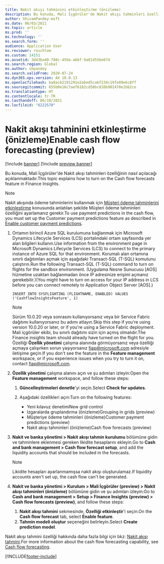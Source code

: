 ```yaml
---
title: Nakit akışı tahminini etkinleştirme (önizleme)
description: Bu konuda, Mali İçgörüler'de Nakit akışı tahminleri özelliğinin nasıl açılacağı açıklanmaktadır.
author: ShivamPandey-msft
ms.date: 06/03/2021
ms.topic: article
ms.prod: ''
ms.technology: ''
ms.search.form: ''
audience: Application User
ms.reviewer: roschlom
ms.custom: 14151
ms.assetid: 3d43ba40-780c-459a-a66f-9a01d556e674
ms.search.region: Global
ms.author: shpandey
ms.search.validFrom: 2020-07-24
ms.dyn365.ops.version: AX 10.0.13
ms.openlocfilehash: ba8acb2191291e2abed5cabf234c19fe09e6c8ff
ms.sourcegitcommit: 655b0e16c7aef6182cd58bc816b901470e1bb2ce
ms.translationtype: HT
ms.contentlocale: tr-TR
ms.lasthandoff: 06/10/2021
ms.locfileid: "6222570"
---
```

# <a name="enable-cash-flow-forecasting-preview"></a><span data-ttu-id="5d8c5-103">Nakit akışı tahminini etkinleştirme (önizleme)</span><span class="sxs-lookup"><span data-stu-id="5d8c5-103">Enable cash flow forecasting (preview)</span></span>

[!include [banner](../includes/banner.md)]
[!include [preview banner](../includes/preview-banner.md)]

<span data-ttu-id="5d8c5-104">Bu konuda, Mali İçgörüler'de Nakit akışı tahminleri özelliğinin nasıl açılacağı açıklanmaktadır.</span><span class="sxs-lookup"><span data-stu-id="5d8c5-104">This topic explains how to turn on the Cash flow forecasts feature in Finance Insights.</span></span>

> [!NOTE]
> <span data-ttu-id="5d8c5-105">Nakit akışında ödeme tahminlerini kullanmak için [Müşteri ödeme tahminlerini etkinleştirme](enable-cust-paymnt-prediction.md) konusunda anlatılan şekilde Müşteri ödeme tahminleri özelliğini ayarlamanız gerekir.</span><span class="sxs-lookup"><span data-stu-id="5d8c5-105">To use payment predictions in the cash flow, you must set up the Customer payment predictions feature as described in [Enable customer payment predictions](enable-cust-paymnt-prediction.md).</span></span>

1. <span data-ttu-id="5d8c5-106">Ortamın birincil Azure SQL kurulumuna bağlanmak için Microsoft Dynamics Lifecycle Services (LCS) portalındaki ortam sayfasında yer alan bilgileri kullanın.</span><span class="sxs-lookup"><span data-stu-id="5d8c5-106">Use information from the environment page in Microsoft Dynamics Lifecycle Services (LCS) to connect to the primary instance of Azure SQL for that environment.</span></span> <span data-ttu-id="5d8c5-107">Korumalı alan ortamına sınırlı dağıtımları açmak için aşağıdaki Transact-SQL (T-SQL) komutunu çalıştırın.</span><span class="sxs-lookup"><span data-stu-id="5d8c5-107">Run the following Transact-SQL (T-SQL) command to turn on flights for the sandbox environment.</span></span> <span data-ttu-id="5d8c5-108">(Uygulama Nesne Sunucusu \[AOS\] hizmetine uzaktan bağlanmadan önce IP adresinize erişimi açmanız gerekebilir.)</span><span class="sxs-lookup"><span data-stu-id="5d8c5-108">(You might have to turn on access for your IP address in LCS before you can connect remotely to Application Object Server \[AOS\].)</span></span>

    `INSERT INTO SYSFLIGHTING (FLIGHTNAME, ENABLED) VALUES ('CashflowInsightsFeature', 1)`

    > [!NOTE]
    > <span data-ttu-id="5d8c5-109">Sürüm 10.0.20 veya sonrasını kullanıyorsanız veya bir Service Fabric dağıtımı kullanıyorsanız bu adımı atlayın.</span><span class="sxs-lookup"><span data-stu-id="5d8c5-109">Skip this step if you're using version 10.0.20 or later, or if you're using a Service Fabric deployment.</span></span> <span data-ttu-id="5d8c5-110">Mali içgörüler ekibi, bu sınırlı dağıtımı sizin için açmış olmalıdır.</span><span class="sxs-lookup"><span data-stu-id="5d8c5-110">The Finance insights team should already have turned on the flight for you.</span></span> <span data-ttu-id="5d8c5-111">Özelliği **Özellik yönetimi** çalışma alanında görmüyorsanız veya özelliği açmaya çalışırken sorun yaşıyorsanız <fiap@microsoft.com> adresiyle iletişime geçin.</span><span class="sxs-lookup"><span data-stu-id="5d8c5-111">If you don't see the feature in the **Feature management** workspace, or if you experience issues when you try to turn it on, contact <fiap@microsoft.com>.</span></span>
  
2. <span data-ttu-id="5d8c5-112">**Özellik yönetimi** çalışma alanını açın ve şu adımları izleyin:</span><span class="sxs-lookup"><span data-stu-id="5d8c5-112">Open the **Feature management** workspace, and follow these steps:</span></span>

    1. <span data-ttu-id="5d8c5-113">**Güncelleştirmeleri denetle**'yi seçin.</span><span class="sxs-lookup"><span data-stu-id="5d8c5-113">Select **Check for updates**.</span></span>
    2. <span data-ttu-id="5d8c5-114">Aşağıdaki özellikleri açın:</span><span class="sxs-lookup"><span data-stu-id="5d8c5-114">Turn on the following features:</span></span>

        - <span data-ttu-id="5d8c5-115">Yeni kılavuz denetimi</span><span class="sxs-lookup"><span data-stu-id="5d8c5-115">New grid control</span></span>
        - <span data-ttu-id="5d8c5-116">Izgaralarda gruplandırma (önizleme)</span><span class="sxs-lookup"><span data-stu-id="5d8c5-116">Grouping in grids (preview)</span></span> 
        - <span data-ttu-id="5d8c5-117">Müşteriye ödeme tahminleri (önizleme)</span><span class="sxs-lookup"><span data-stu-id="5d8c5-117">Customer payment predictions (preview)</span></span>
        - <span data-ttu-id="5d8c5-118">Nakit akışı tahminleri (önizleme)</span><span class="sxs-lookup"><span data-stu-id="5d8c5-118">Cash flow forecasts (preview)</span></span>

3. <span data-ttu-id="5d8c5-119">**Nakit ve banka yönetimi \> Nakit akışı tahmin kurulumu** bölümüne gidin ve tahminlere eklenmesi gereken likidite hesaplarını ekleyin.</span><span class="sxs-lookup"><span data-stu-id="5d8c5-119">Go to **Cash and bank management \> Cash flow forecast setup**, and add the liquidity accounts that should be included in the forecasts.</span></span>

    > [!NOTE]
    > <span data-ttu-id="5d8c5-120">Likidite hesapları ayarlanmamışsa nakit akışı oluşturulamaz.</span><span class="sxs-lookup"><span data-stu-id="5d8c5-120">If liquidity accounts aren't set up, the cash flow can't be generated.</span></span>

4. <span data-ttu-id="5d8c5-121">**Nakit ve banka yönetimi \> Kurulum \> Mali İçgörüler (preview) \> Nakit akışı tahminleri (önizleme)** bölümüne gidin ve şu adımları izleyin:</span><span class="sxs-lookup"><span data-stu-id="5d8c5-121">Go to **Cash and bank management \> Setup \> Finance Insights (preview) \> Cash flow forecasts (preview)**, and follow these steps:</span></span>

    1. <span data-ttu-id="5d8c5-122">**Nakit akışı tahmini** sekmesinde, **Özelliği etkinleştir**'i seçin.</span><span class="sxs-lookup"><span data-stu-id="5d8c5-122">On the **Cash flow forecast** tab, select **Enable feature**.</span></span>
    2. <span data-ttu-id="5d8c5-123">**Tahmin modeli oluştur** seçeneğini belirleyin.</span><span class="sxs-lookup"><span data-stu-id="5d8c5-123">Select **Create prediction model**.</span></span>

<span data-ttu-id="5d8c5-124">Nakit akışı tahmini özelliği hakkında daha fazla bilgi için bkz: [Nakit akışı tahmini](cash-flow-forecast-intro.md).</span><span class="sxs-lookup"><span data-stu-id="5d8c5-124">For more information about the cash flow forecasting capability, see [Cash flow forecasting](cash-flow-forecast-intro.md).</span></span>

[!INCLUDE[footer-include](../../includes/footer-banner.md)]

